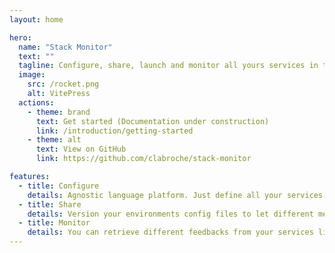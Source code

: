 ```yaml
---
layout: home

hero:
  name: "Stack Monitor"
  text: ""
  tagline: Configure, share, launch and monitor all yours services in the same place for your development team
  image:
    src: /rocket.png
    alt: VitePress
  actions:
    - theme: brand
      text: Get started (Documentation under construction)
      link: /introduction/getting-started
    - theme: alt
      text: View on GitHub
      link: https://github.com/clabroche/stack-monitor

features:
  - title: Configure
    details: Agnostic language platform. Just define all your services with all your environments and launch them. If they are launchable from commandline, they are compatible with Stack Monitor
  - title: Share
    details: Version your environments config files to let different members of your teams to fetch them and launch services in seconds
  - title: Monitor
    details: You can retrieve different feedbacks from your services like git informations, npm informations, launch scripts, change with a simple dropdown all your environments variables, and more...
---
```



